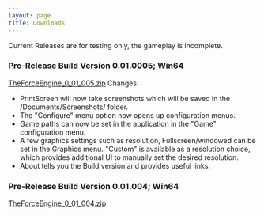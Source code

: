```yaml
---
layout: page
title: Downloads
---
```


Current Releases are for testing only, the gameplay is incomplete.

### Pre-Release Build Version 0.01.0005; Win64
[TheForceEngine_0_01_005.zip](archive/TheForceEngine_0_01_005.zip)
Changes:
  * PrintScreen will now take screenshots which will be saved in the /Documents/Screenshots/ folder.
  * The "Configure" menu option now opens up configuration menus.
  * Game paths can now be set in the application in the "Game" configuration menu.
  * A few graphics settings such as resolution, Fullscreen/windowed can be set in the Graphics menu. "Custom" is available as a resolution choice, which provides additional UI to manually set the desired resolution.
  * About tells you the Build version and provides useful links.

### Pre-Release Build Version 0.01.004; Win64
[TheForceEngine_0_01_004.zip](archive/TheForceEngine_0_01_004.zip)
